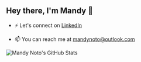 ## Hey there, I'm Mandy 👋

<!--
**mandynoto/mandynoto** is a ✨ _special_ ✨ repository because its `README.md` (this file) appears on your GitHub profile.

Here are some ideas to get you started:

- 🔭 I’m currently working on ...
- 🌱 I’m currently learning ...
- 👯 I’m looking to collaborate on ...
- 🤔 I’m looking for help with ...
- 💬 Ask me about ...
- 📫 How to reach me: ...
- 😄 Pronouns: ...
- ⚡ Fun fact: ...
-->
- ⚡ Let's connect on [LinkedIn](https://www.linkedin.com/in/mandynoto/)

- 📫 You can reach me at [mandynoto@outlook.com](mailto:mandynoto@outlook.com)

<img src="https://github-readme-stats.vercel.app/api?username=mandynoto&rank_icon=github&custom_title=Contributions&text_bold=false&show=reviews&hide=stars,issues&theme=transparent&title_color=4D9FEB&hide_border=true" alt="Mandy Noto's GitHub Stats">
